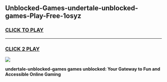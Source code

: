 
## Unblocked-Games-undertale-unblocked-games-Play-Free-1osyz
<h3>
<a href="https://premium76.site?title=undertale-unblocked-games&ref=10A">CLICK TO PLAY</a></h3>
<hr>

<h3>
<a href="https://premium76.site?title=undertale-unblocked-games&ref=10A">CLICK 2 PLAY</a>
  
</h3>

<a href="https://premium76.site?title=undertale-unblocked-games&ref=10A"><img src="https://clearcache.store/games.png"></a>


**undertale-unblocked-games games unblocked: Your Gateway to Fun and Accessible Online Gaming**
